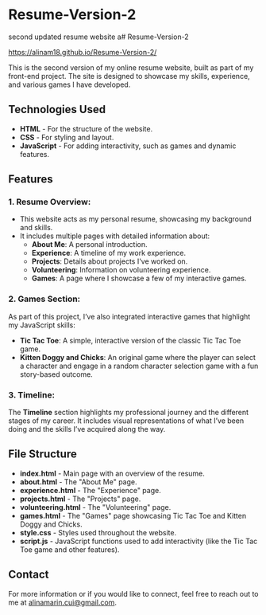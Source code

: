 # Resume-Version-2
second updated resume website
a# Resume-Version-2

https://alinam18.github.io/Resume-Version-2/

This is the second version of my online resume website, built as part of my front-end project. The site is designed to showcase my skills, experience, and various games I have developed.

## Technologies Used

- **HTML** - For the structure of the website.
- **CSS** - For styling and layout.
- **JavaScript** - For adding interactivity, such as games and dynamic features.

## Features

### 1. **Resume Overview:**
   - This website acts as my personal resume, showcasing my background and skills.
   - It includes multiple pages with detailed information about:
     - **About Me**: A personal introduction.
     - **Experience**: A timeline of my work experience.
     - **Projects**: Details about projects I've worked on.
     - **Volunteering**: Information on volunteering experience.
     - **Games**: A page where I showcase a few of my interactive games.

### 2. **Games Section:**
   As part of this project, I’ve also integrated interactive games that highlight my JavaScript skills:
   - **Tic Tac Toe**: A simple, interactive version of the classic Tic Tac Toe game.
   - **Kitten Doggy and Chicks**: An original game where the player can select a character and engage in a random character selection game with a fun story-based outcome.

### 3. **Timeline:**
   The **Timeline** section highlights my professional journey and the different stages of my career. It includes visual representations of what I’ve been doing and the skills I’ve acquired along the way.

## File Structure

- **index.html** - Main page with an overview of the resume.
- **about.html** - The "About Me" page.
- **experience.html** - The "Experience" page.
- **projects.html** - The "Projects" page.
- **volunteering.html** - The "Volunteering" page.
- **games.html** - The "Games" page showcasing Tic Tac Toe and Kitten Doggy and Chicks.
- **style.css** - Styles used throughout the website.
- **script.js** - JavaScript functions used to add interactivity (like the Tic Tac Toe game and other features).

## Contact

For more information or if you would like to connect, feel free to reach out to me at alinamarin.cui@gmail.com.
